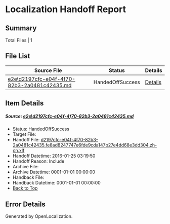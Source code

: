 # <a name='report-top'></a> Localization Handoff Report

## Summary
 Total Files | 1

## File List
 Source File | Status | Details 
 ----------- | ------ | ------- 
 [e2e\d2197cfc-e04f-4f70-82b3-2a0481c42435.md](https://github.com/OpenLocalizationTest/oltest/blob/236df149356e42ccb069d668134c40a25e82b76b/e2e/d2197cfc-e04f-4f70-82b3-2a0481c42435.md) | HandedOffSuccess | [Details](#ebeee6be9703919bc7b3745c8bda1fb719a42fc86)

## Item Details
##### <a name='ebeee6be9703919bc7b3745c8bda1fb719a42fc86'></a> Source: [e2e\d2197cfc-e04f-4f70-82b3-2a0481c42435.md](https://github.com/OpenLocalizationTest/oltest/blob/236df149356e42ccb069d668134c40a25e82b76b/e2e/d2197cfc-e04f-4f70-82b3-2a0481c42435.md)
* Status: HandedOffSuccess
* Target File: 
* Handoff File: [d2197cfc-e04f-4f70-82b3-2a0481c42435.fe8ad8247747e6fde9cda147b27e4dd68e3dd304.zh-cn.xlf](https://github.com/OpenLocalizationTestOrg/olhandoff/blob/58b6a14cd62c0dee5ae47c055de3e43eb85e4321/ol-handoff/OpenLocalizationTestOrg/oltest.zh-cn/qimu/d2197cfc-e04f-4f70-82b3-2a0481c42435.fe8ad8247747e6fde9cda147b27e4dd68e3dd304.zh-cn.xlf)
* Handoff Datetime: 2016-01-25 03:19:50
* Handoff Reason: Include
* Archive File: 
* Archive Datetime: 0001-01-01 00:00:00
* Handback File: 
* Handback Datetime: 0001-01-01 00:00:00
* [Back to Top](#report-top)


## Error Details

Generated by OpenLocalization.

